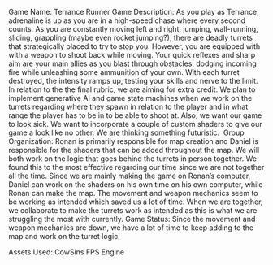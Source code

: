 Game Name: Terrance Runner
Game Description: As you play as Terrance, adrenaline is up as you are in a high-speed chase where every second counts. As you are constantly moving left and right, jumping, wall-running, sliding, grappling (maybe even rocket jumping?), there are deadly turrets that strategically placed to try to stop you. However, you are equipped with with a weapon to shoot back while moving. Your quick reflexes and sharp aim are your main allies as you blast through obstacles, dodging incoming fire while unleashing some ammunition of your own. With each turret destroyed, the intensity ramps up, testing your skills and nerve to the limit.
In relation to the the final rubric, we are aiming for extra credit. We plan to implement generative AI and game state machines when we work on the turrets regarding where they spawn in relation to the player and in what range the player has to be in to be able to shoot at. Also, we want our game to look sick. We want to incorporate a couple of custom shaders to give our game a look like no other. We are thinking something futuristic. 
Group Organization: Ronan is primarily responsible for map creation and Daniel is responsible for the shaders that can be added throughout the map. We will both work on the logic that goes behind the turrets in person together. We found this to the most effective regarding our time since we are not together all the time. Since we are mainly making the game on Ronan’s computer, Daniel can work on the shaders on his own time on his own computer, while Ronan can make the map. The movement and weapon mechanics seem to be working as intended which saved us a lot of time. When we are together, we collaborate to make the turrets work as intended as this is what we are struggling the most with currently.
Game Status: Since the movement and weapon mechanics are down, we have a lot of time to keep adding to the map and work on the turret logic. 

Assets Used:
CowSins FPS Engine
